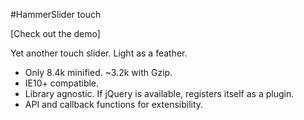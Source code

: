 #HammerSlider touch

[Check out the demo]

Yet another touch slider. Light as a feather.

- Only 8.4k minified. ~3.2k with Gzip.
- IE10+ compatible.
- Library agnostic. If jQuery is available, registers itself as a plugin.
- API and callback functions for extensibility.